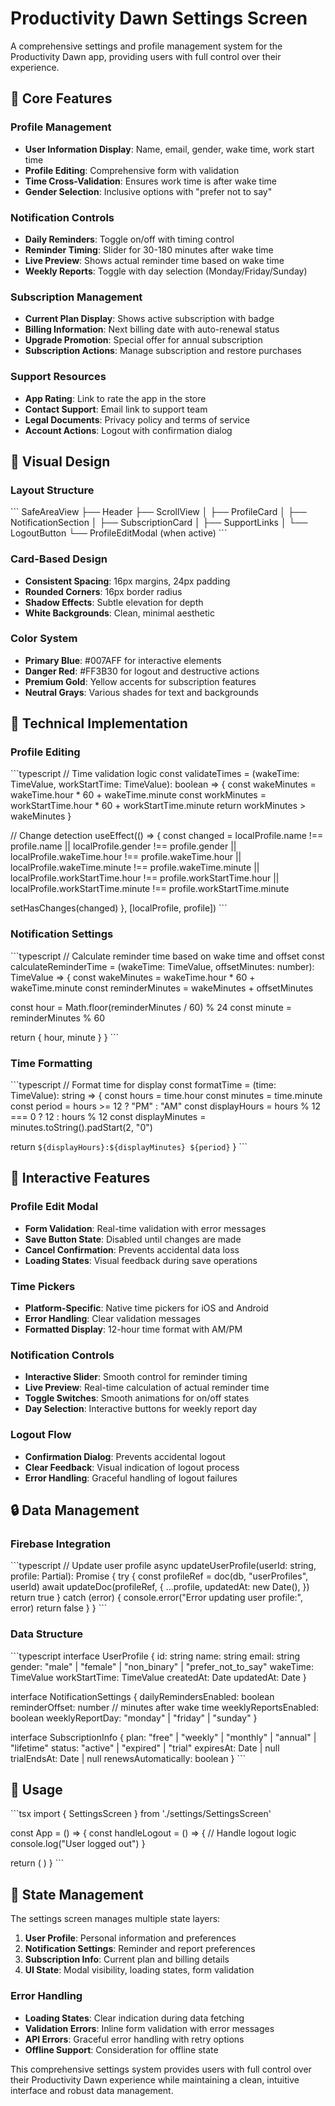 # Productivity Dawn Settings Screen

A comprehensive settings and profile management system for the Productivity Dawn app, providing users with full control over their experience.

## 🎯 Core Features

### Profile Management
- **User Information Display**: Name, email, gender, wake time, work start time
- **Profile Editing**: Comprehensive form with validation
- **Time Cross-Validation**: Ensures work time is after wake time
- **Gender Selection**: Inclusive options with "prefer not to say"

### Notification Controls
- **Daily Reminders**: Toggle on/off with timing control
- **Reminder Timing**: Slider for 30-180 minutes after wake time
- **Live Preview**: Shows actual reminder time based on wake time
- **Weekly Reports**: Toggle with day selection (Monday/Friday/Sunday)

### Subscription Management
- **Current Plan Display**: Shows active subscription with badge
- **Billing Information**: Next billing date with auto-renewal status
- **Upgrade Promotion**: Special offer for annual subscription
- **Subscription Actions**: Manage subscription and restore purchases

### Support Resources
- **App Rating**: Link to rate the app in the store
- **Contact Support**: Email link to support team
- **Legal Documents**: Privacy policy and terms of service
- **Account Actions**: Logout with confirmation dialog

## 🎨 Visual Design

### Layout Structure
\`\`\`
SafeAreaView
├── Header
├── ScrollView
│   ├── ProfileCard
│   ├── NotificationSection
│   ├── SubscriptionCard
│   ├── SupportLinks
│   └── LogoutButton
└── ProfileEditModal (when active)
\`\`\`

### Card-Based Design
- **Consistent Spacing**: 16px margins, 24px padding
- **Rounded Corners**: 16px border radius
- **Shadow Effects**: Subtle elevation for depth
- **White Backgrounds**: Clean, minimal aesthetic

### Color System
- **Primary Blue**: #007AFF for interactive elements
- **Danger Red**: #FF3B30 for logout and destructive actions
- **Premium Gold**: Yellow accents for subscription features
- **Neutral Grays**: Various shades for text and backgrounds

## 🔧 Technical Implementation

### Profile Editing
\`\`\`typescript
// Time validation logic
const validateTimes = (wakeTime: TimeValue, workStartTime: TimeValue): boolean => {
  const wakeMinutes = wakeTime.hour * 60 + wakeTime.minute
  const workMinutes = workStartTime.hour * 60 + workStartTime.minute
  return workMinutes > wakeMinutes
}

// Change detection
useEffect(() => {
  const changed =
    localProfile.name !== profile.name ||
    localProfile.gender !== profile.gender ||
    localProfile.wakeTime.hour !== profile.wakeTime.hour ||
    localProfile.wakeTime.minute !== profile.wakeTime.minute ||
    localProfile.workStartTime.hour !== profile.workStartTime.hour ||
    localProfile.workStartTime.minute !== profile.workStartTime.minute

  setHasChanges(changed)
}, [localProfile, profile])
\`\`\`

### Notification Settings
\`\`\`typescript
// Calculate reminder time based on wake time and offset
const calculateReminderTime = (wakeTime: TimeValue, offsetMinutes: number): TimeValue => {
  const wakeMinutes = wakeTime.hour * 60 + wakeTime.minute
  const reminderMinutes = wakeMinutes + offsetMinutes

  const hour = Math.floor(reminderMinutes / 60) % 24
  const minute = reminderMinutes % 60

  return { hour, minute }
}
\`\`\`

### Time Formatting
\`\`\`typescript
// Format time for display
const formatTime = (time: TimeValue): string => {
  const hours = time.hour
  const minutes = time.minute
  const period = hours >= 12 ? "PM" : "AM"
  const displayHours = hours % 12 === 0 ? 12 : hours % 12
  const displayMinutes = minutes.toString().padStart(2, "0")

  return `${displayHours}:${displayMinutes} ${period}`
}
\`\`\`

## 📱 Interactive Features

### Profile Edit Modal
- **Form Validation**: Real-time validation with error messages
- **Save Button State**: Disabled until changes are made
- **Cancel Confirmation**: Prevents accidental data loss
- **Loading States**: Visual feedback during save operations

### Time Pickers
- **Platform-Specific**: Native time pickers for iOS and Android
- **Error Handling**: Clear validation messages
- **Formatted Display**: 12-hour time format with AM/PM

### Notification Controls
- **Interactive Slider**: Smooth control for reminder timing
- **Live Preview**: Real-time calculation of actual reminder time
- **Toggle Switches**: Smooth animations for on/off states
- **Day Selection**: Interactive buttons for weekly report day

### Logout Flow
- **Confirmation Dialog**: Prevents accidental logout
- **Clear Feedback**: Visual indication of logout process
- **Error Handling**: Graceful handling of logout failures

## 🔒 Data Management

### Firebase Integration
\`\`\`typescript
// Update user profile
async updateUserProfile(userId: string, profile: Partial<UserProfile>): Promise<boolean> {
  try {
    const profileRef = doc(db, "userProfiles", userId)
    await updateDoc(profileRef, {
      ...profile,
      updatedAt: new Date(),
    })
    return true
  } catch (error) {
    console.error("Error updating user profile:", error)
    return false
  }
}
\`\`\`

### Data Structure
\`\`\`typescript
interface UserProfile {
  id: string
  name: string
  email: string
  gender: "male" | "female" | "non_binary" | "prefer_not_to_say"
  wakeTime: TimeValue
  workStartTime: TimeValue
  createdAt: Date
  updatedAt: Date
}

interface NotificationSettings {
  dailyRemindersEnabled: boolean
  reminderOffset: number // minutes after wake time
  weeklyReportsEnabled: boolean
  weeklyReportDay: "monday" | "friday" | "sunday"
}

interface SubscriptionInfo {
  plan: "free" | "weekly" | "monthly" | "annual" | "lifetime"
  status: "active" | "expired" | "trial"
  expiresAt: Date | null
  trialEndsAt: Date | null
  renewsAutomatically: boolean
}
\`\`\`

## 🚀 Usage

\`\`\`tsx
import { SettingsScreen } from './settings/SettingsScreen'

const App = () => {
  const handleLogout = () => {
    // Handle logout logic
    console.log("User logged out")
  }

  return (
    <SettingsScreen
      userId="user123"
      onLogout={handleLogout}
    />
  )
}
\`\`\`

## 🔄 State Management

The settings screen manages multiple state layers:

1. **User Profile**: Personal information and preferences
2. **Notification Settings**: Reminder and report preferences
3. **Subscription Info**: Current plan and billing details
4. **UI State**: Modal visibility, loading states, form validation

### Error Handling
- **Loading States**: Clear indication during data fetching
- **Validation Errors**: Inline form validation with error messages
- **API Errors**: Graceful error handling with retry options
- **Offline Support**: Consideration for offline state

This comprehensive settings system provides users with full control over their Productivity Dawn experience while maintaining a clean, intuitive interface and robust data management.
